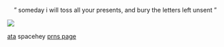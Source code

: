 
<p align="center">  ” someday i will toss all your         presents, and bury the letters left unsent ” ‏
</p> 

![](https://files.catbox.moe/f3a0t5.png)

[ata](https://forest.atabook.org/)  spacehey  [prns page](https://en.pronouns.page/@041423/) ‏ 
